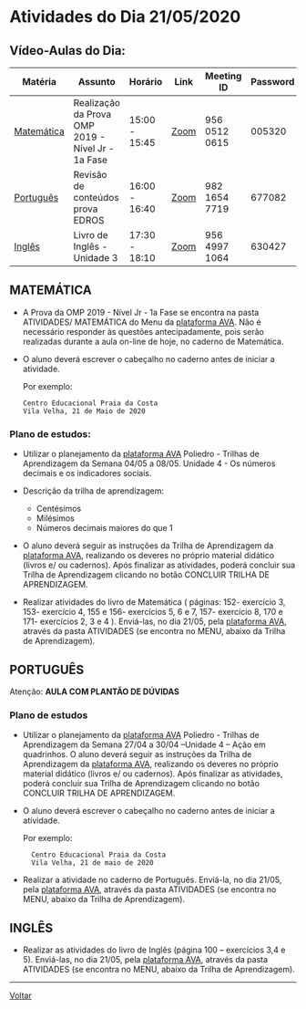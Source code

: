 # Atividades do Dia 21/05/2020

## Vídeo-Aulas do Dia:

| Matéria | Assunto |Horário | Link | Meeting ID | Password |
|---------|---------|--------|------|------------|----------|
| [Matemática](#matemática) | Realização da Prova OMP 2019 - Nível Jr - 1a Fase | 15:00 - 15:45 | [Zoom](https://zoom.us/j/95605120615?pwd=N2RjTGZVVkUveXBuTjVhd1hUaWtwZz09) | 956 0512 0615 | 005320 |
| [Português](#português) | Revisão de conteúdos prova EDROS | 16:00 - 16:40 | [Zoom](https://zoom.us/j/98216547719?pwd=OVZoeEJTc1E5cG1TZTNLK0d1eTNaZz09) | 982 1654 7719 | 677082 |
| [Inglês](#inglês) | Livro de Inglês - Unidade 3 | 17:30 - 18:10 | [Zoom](https://zoom.us/j/95649971064?pwd=VklPQzdGZ2FjclVPR3d1UGx3UU9zZz09) | 956 4997 1064 | 630427 | 

## MATEMÁTICA
 
* A Prova da OMP 2019 - Nível Jr - 1a Fase se encontra na pasta ATIVIDADES/ MATEMÁTICA do Menu da [plataforma AVA]. Não é necessário responder às questões antecipadamente, pois serão realizadas durante a aula on-line de hoje, no caderno de Matemática.

* O aluno deverá escrever o cabeçalho no caderno antes de iniciar a atividade.

  Por exemplo:

      Centro Educacional Praia da Costa
      Vila Velha, 21 de Maio de 2020

### Plano de estudos:

* Utilizar o planejamento da [plataforma AVA] Poliedro - Trilhas de Aprendizagem da Semana 04/05 a 08/05. Unidade 4 - Os números decimais e os indicadores sociais.

* Descrição da trilha de aprendizagem:
  * Centésimos
  * Milésimos
  * Números decimais maiores do que 1
  
* O aluno deverá seguir as instruções da Trilha de Aprendizagem da [plataforma AVA], realizando os deveres no próprio material didático (livros e/ ou cadernos). Após finalizar as atividades, poderá concluir sua Trilha de Aprendizagem clicando no botão CONCLUIR TRILHA DE APRENDIZAGEM.

* Realizar atividades do livro de Matemática ( páginas: 152- exercício 3, 153- exercício 4, 155 e 156- exercícios 5, 6 e 7, 157- exercício 8, 170 e 171- exercícios 2, 3 e 4 ). Enviá-las, no dia 21/05, pela [plataforma AVA], através da pasta ATIVIDADES (se encontra no MENU, abaixo da Trilha de Aprendizagem).

## PORTUGUÊS

Atenção: **AULA COM PLANTÃO DE DÚVIDAS**

### Plano de estudos

* Utilizar o planejamento da [plataforma AVA] Poliedro - Trilhas de Aprendizagem da Semana 27/04 a 30/04 –Unidade 4 – Ação em quadrinhos.  O aluno deverá seguir as instruções da Trilha de Aprendizagem da [plataforma AVA], realizando os deveres no próprio material didático (livros e/ ou cadernos). Após finalizar as atividades, poderá concluir sua Trilha de Aprendizagem clicando no botão CONCLUIR TRILHA DE APRENDIZAGEM.

* O aluno deverá escrever o cabeçalho no caderno antes de iniciar a atividade. 

  Por exemplo:

        Centro Educacional Praia da Costa
        Vila Velha, 21 de maio de 2020

* Realizar a atividade no caderno de Português. Enviá-la, no dia 21/05, pela [plataforma AVA], através da pasta ATIVIDADES (se encontra no MENU, abaixo da Trilha de Aprendizagem).

## INGLÊS

* Realizar as atividades do livro de Inglês (página 100 – exercícios 3,4 e 5). Enviá-las, no dia 21/05, pela [plataforma AVA], através da pasta ATIVIDADES (se encontra no MENU, abaixo da Trilha de Aprendizagem).


 ---
[Voltar](index.md)



[plataforma AVA]: https://poliedro-ava.azurewebsites.net
